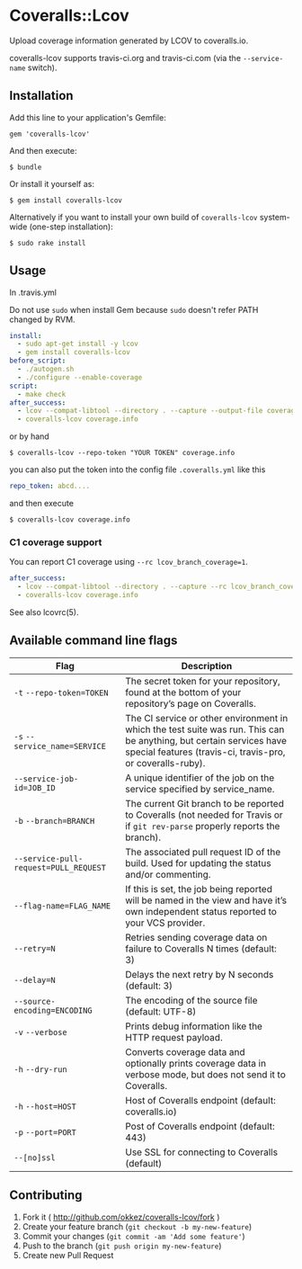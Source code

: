 # Coveralls::Lcov

Upload coverage information generated by LCOV to coveralls.io.

coveralls-lcov supports travis-ci.org and travis-ci.com (via the `--service-name` switch).

## Installation

Add this line to your application's Gemfile:

    gem 'coveralls-lcov'

And then execute:

    $ bundle

Or install it yourself as:

    $ gem install coveralls-lcov

Alternatively if you want to install your own build of `coveralls-lcov` system-wide (one-step installation):

    $ sudo rake install

## Usage

In .travis.yml

Do not use `sudo` when install Gem because `sudo` doesn't refer PATH changed by RVM.

```yaml
install:
  - sudo apt-get install -y lcov
  - gem install coveralls-lcov
before_script:
  - ./autogen.sh
  - ./configure --enable-coverage
script:
  - make check
after_success:
  - lcov --compat-libtool --directory . --capture --output-file coverage.info
  - coveralls-lcov coverage.info
```

or by hand

```
$ coveralls-lcov --repo-token "YOUR TOKEN" coverage.info
```

you can also put the token into the config file `.coveralls.yml` like this

```yaml
repo_token: abcd....
```

and then execute

```
$ coveralls-lcov coverage.info
```

### C1 coverage support

You can report C1 coverage using `--rc lcov_branch_coverage=1`.

```yaml
after_success:
  - lcov --compat-libtool --directory . --capture --rc lcov_branch_coverage=1 --output-file coverage.info 
  - coveralls-lcov coverage.info
```

See also lcovrc(5).

## Available command line flags

Flag | Description
--- | ---
`-t` `--repo-token=TOKEN` | The secret token for your repository, found at the bottom of your repository’s page on Coveralls.
`-s` `--service_name=SERVICE` | The CI service or other environment in which the test suite was run. This can be anything, but certain services have special features (travis-ci, travis-pro, or coveralls-ruby).
`--service-job-id=JOB_ID` | A unique identifier of the job on the service specified by service_name.
`-b` `--branch=BRANCH` | The current Git branch to be reported to Coveralls (not needed for Travis or if `git rev-parse` properly reports the branch).
`--service-pull-request=PULL_REQUEST` | The associated pull request ID of the build. Used for updating the status and/or commenting.
`--flag-name=FLAG_NAME` | If this is set, the job being reported will be named in the view and have it’s own independent status reported to your VCS provider.
`--retry=N` | Retries sending coverage data on failure to Coveralls N times (default: 3)
`--delay=N` | Delays the next retry by N seconds (default: 3)
`--source-encoding=ENCODING` | The encoding of the source file (default: UTF-8)
`-v` `--verbose` | Prints debug information like the HTTP request payload.
`-h` `--dry-run` | Converts coverage data and optionally prints coverage data in verbose mode, but does not send it to Coveralls.
`-h` `--host=HOST` | Host of Coveralls endpoint (default: coveralls.io)
`-p` `--port=PORT` | Post of Coveralls endpoint (default: 443)
`--[no]ssl` | Use SSL for connecting to Coveralls (default)

## Contributing

1. Fork it ( http://github.com/okkez/coveralls-lcov/fork )
2. Create your feature branch (`git checkout -b my-new-feature`)
3. Commit your changes (`git commit -am 'Add some feature'`)
4. Push to the branch (`git push origin my-new-feature`)
5. Create new Pull Request
